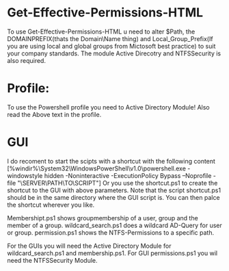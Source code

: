 
# Get-Effective-Permissions-HTML
  To use Get-Effective-Permissions-HTML u need to alter $Path, the DOMAINPREFIX(thats the Domain\Name thing) and Local_Group_Prefix(If you   are using local and global groups from Mictosoft best practice) to suit your company standards. The module Active Direcotry and           NTFSSecurity is also required.

# Profile:
  To use the Powershell profile you need to Active Directory Module! Also read the Above text in the profile.

# GUI
  I do recoment to start the scipts with a shortcut with the following content [%windir%\System32\WindowsPowerShell\v1.0\powershell.exe - windowstyle hidden -Noninteractive -ExecutionPolicy Bypass –Noprofile -file "\\SERVER\PATH\TO\SCRIPT"]
  Or you use the shortcut.ps1 to create the shortcut to the GUI with above parameters. Note that the script shortcut.ps1 should be in the same directory where the GUI script is. You can then palce the shortcut wherever you like.
  
  
  Membershipt.ps1 shows groupmembership of a user, group and the member of a group.
  wildcard_search.ps1 does a wildcard AD-Query for user or group.
  permission.ps1 shows the NTFS-Permissions to a specific path.
  
  For the GUIs you will need the Active Directory Module for wildcard_search.ps1 and membership.ps1.
  For GUI permissions.ps1 you wil need the NTFSSecurity Module.
